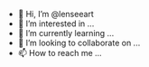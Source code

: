 - 👋 Hi, I’m @lenseeart
- 👀 I’m interested in ...
- 🌱 I’m currently learning ...
- 💞️ I’m looking to collaborate on ...
- 📫 How to reach me ...

<!---
lenseeart/lenseeart is a ✨ special ✨ repository because its `README.md` (this file) appears on your GitHub profile.
You can click the Preview link to take a look at your changes.
--->
